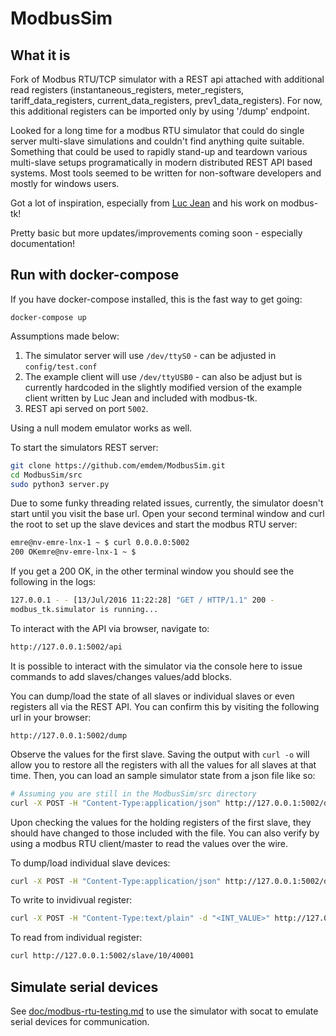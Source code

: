 # ModbusSim

## What it is

Fork of Modbus RTU/TCP simulator with a REST api attached with additional read registers (instantaneous_registers, meter_registers, tariff_data_registers, current_data_registers, prev1_data_registers). For now, this additional registers can be imported only by using '/dump' endpoint.

Looked for a long time for a modbus RTU simulator that could do single server multi-slave simulations and couldn't find anything quite suitable. Something that could be used to rapidly stand-up and teardown various multi-slave setups programatically in modern distributed REST API based systems. Most tools seemed to be written for non-software developers and mostly for windows users.

Got a lot of inspiration, especially from [Luc Jean](https://github.com/ljean) and his work on modbus-tk!

Pretty basic but more updates/improvements coming soon - especially documentation!

## Run with docker-compose

If you have docker-compose installed, this is the fast way to get going:
```
docker-compose up
```

Assumptions made below:

1. The simulator server will use `/dev/ttyS0` - can be adjusted in `config/test.conf`
2. The example client will use `/dev/ttyUSB0` - can also be adjust but is currently hardcoded in the slightly modified version of the example client written by Luc Jean and included with modbus-tk.
3. REST api served on port `5002`.

Using a null modem emulator works as well.

To start the simulators REST server:

```sh
git clone https://github.com/emdem/ModbusSim.git
cd ModbusSim/src
sudo python3 server.py
```

Due to some funky threading related issues, currently, the simulator doesn't start until you visit the base url. Open your second terminal window and curl the root to set up the slave devices and start the modbus RTU server:

```sh
emre@nv-emre-lnx-1 ~ $ curl 0.0.0.0:5002
200 OKemre@nv-emre-lnx-1 ~ $ 
```

If you get a 200 OK, in the other terminal window you should see the following in the logs:

```sh
127.0.0.1 - - [13/Jul/2016 11:22:28] "GET / HTTP/1.1" 200 -
modbus_tk.simulator is running...
```

To interact with the API via browser, navigate to:

```sh
http://127.0.0.1:5002/api
```

It is possible to interact with the simulator via the console here to issue commands to add slaves/changes values/add blocks.

You can dump/load the state of all slaves or individual slaves or even registers all via the REST API. You can confirm this by visiting the following url in your browser:
```
http://127.0.0.1:5002/dump
```

Observe the values for the first slave. Saving the output with `curl -o` will allow you to restore all the registers with all the values for all slaves at that time. Then, you can load an sample simulator state from a json file like so:

```sh
# Assuming you are still in the ModbusSim/src directory
curl -X POST -H "Content-Type:application/json" http://127.0.0.1:5002/dump -d@test/simulator_dump.json
```
Upon checking the values for the holding registers of the first slave, they should have changed to those included with the file. You can also verify by using a modbus RTU client/master to read the values over the wire.

To dump/load individual slave devices:

```sh
curl -X POST -H "Content-Type:application/json" http://127.0.0.1:5002/dump/slave/10 -d@test/slave_dump.json
```

To write to invidivual register:

```sh
curl -X POST -H "Content-Type:text/plain" -d "<INT_VALUE>" http://127.0.0.1:5002/slave/10/40001
```

To read from individual register:

```sh
curl http://127.0.0.1:5002/slave/10/40001
```

## Simulate serial devices

See [doc/modbus-rtu-testing.md](doc/modbus-rtu-testing.md) to use the simulator with socat to emulate serial devices for communication.